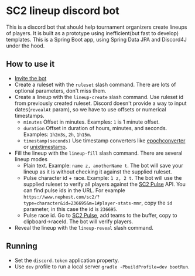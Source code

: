 # SC2 lineup discord bot

This is a discord bot that should help tournament organizers create lineups of players. It is built as a prototype using
inefficient(but fast to develop) templates. This is a Spring Boot app, using Spring Data JPA and Discord4J under the
hood.

## How to use it

* [Invite the bot](https://discord.com/api/oauth2/authorize?client_id=1002269848384065576&permissions=264192&scope=applications.commands%20bot)
* Create a ruleset with the `ruleset` slash command. There are lots of optional parameters, don't miss them.
* Create a lineup with the `lineup-create` slash command. Use ruleset id from previously created ruleset. Discord
  doesn't provide a way to input dates(`revealAt` param),
  so we have to use offsets or numerical timestamps.
    * `minutes` Offset in minutes. Examples: `1` is 1 minute offset.
    * `duration` Offset in duration of hours, minutes, and seconds. Examples: `1h2m3s`, `2h`, `1h15m`.
    * `timestamp(seconds)` Use timestamp converters like [epochconverter](https://www.epochconverter.com/)
      or [unixtimestamp](https://www.unixtimestamp.com/index.php).
* Fill the lineup with the `lineup-fill` slash command. There are several lineup modes
    * Plain text. Example: `name z, anotherName t`. The bot will save your lineup as it is without checking it against
      the supplied ruleset.
    * Pulse character id + race. Example: `1 z, 2 t`. The bot will use the supplied ruleset to verify all players
      against the
      [SC2 Pulse](https://www.nephest.com/sc2) API. You can find pulse ids in the URL. For example
      `https://www.nephest.com/sc2/?type=character&id=236695&m=1#player-stats-mmr`, copy the `id` parameter, in this
      case
      the id is `236695`.
    * Pulse race id. Go to [SC2 Pulse](https://www.nephest.com/sc2), add teams to the buffer, copy to clipboard->raceId.
      The bot will verify players.
* Reveal the lineup with the `lineup-reveal` slash command.

## Running

* Set the `discord.token` application property.
* Use `dev` profile to run a local server `gradle -PbuildProfile=dev bootRun`.

